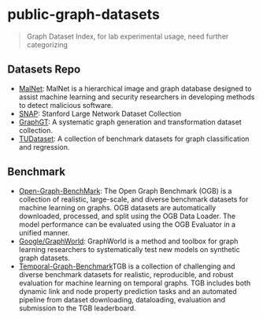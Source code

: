 # public-graph-datasets
> Graph Dataset Index, for lab experimental usage, need further categorizing

## Datasets Repo
- [MalNet](https://mal-net.org/): MalNet is a hierarchical image and graph database designed to assist machine learning and security researchers in developing methods to detect malicious software.
- [SNAP](https://snap.stanford.edu/data/index.html): Stanford Large Network Dataset Collection
- [GraphGT](https://graphgt.github.io/index.html#dataset): A systematic graph generation and transformation dataset collection.
- [TUDataset](https://chrsmrrs.github.io/datasets/): A collection of benchmark datasets for graph classification and regression.

## Benchmark
- [Open-Graph-BenchMark](https://ogb.stanford.edu/): The Open Graph Benchmark (OGB) is a collection of realistic, large-scale, and diverse benchmark datasets for machine learning on graphs. OGB datasets are automatically downloaded, processed, and split using the OGB Data Loader. The model performance can be evaluated using the OGB Evaluator in a unified manner.
- [Google/GraphWorld](https://github.com/google-research/graphworld): GraphWorld is a method and toolbox for graph learning researchers to systematically test new models on synthetic graph datasets.
- [Temporal-Graph-Benchmark](https://tgb.complexdatalab.com/)TGB is a collection of challenging and diverse benchmark datasets for realistic, reproducible, and robust evaluation for machine learning on temporal graphs. TGB includes both dynamic link and node property prediction tasks and an automated pipeline from dataset downloading, dataloading, evaluation and submission to the TGB leaderboard.



